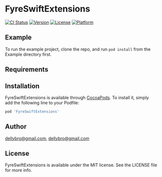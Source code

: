 # FyreSwiftExtensions

[![CI Status](https://img.shields.io/travis/dellybro@gmail.com/FyreSwiftExtensions.svg?style=flat)](https://travis-ci.org/dellybro@gmail.com/FyreSwiftExtensions)
[![Version](https://img.shields.io/cocoapods/v/FyreSwiftExtensions.svg?style=flat)](https://cocoapods.org/pods/FyreSwiftExtensions)
[![License](https://img.shields.io/cocoapods/l/FyreSwiftExtensions.svg?style=flat)](https://cocoapods.org/pods/FyreSwiftExtensions)
[![Platform](https://img.shields.io/cocoapods/p/FyreSwiftExtensions.svg?style=flat)](https://cocoapods.org/pods/FyreSwiftExtensions)

## Example

To run the example project, clone the repo, and run `pod install` from the Example directory first.

## Requirements

## Installation

FyreSwiftExtensions is available through [CocoaPods](https://cocoapods.org). To install
it, simply add the following line to your Podfile:

```ruby
pod 'FyreSwiftExtensions'
```

## Author

dellybro@gmail.com, dellybro@gmail.com

## License

FyreSwiftExtensions is available under the MIT license. See the LICENSE file for more info.
